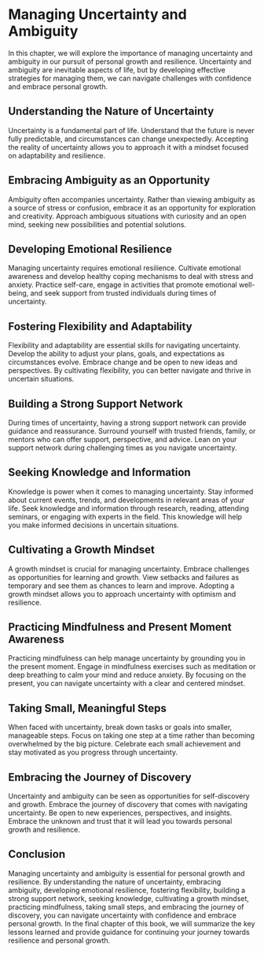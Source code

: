 Managing Uncertainty and Ambiguity
==============================================

In this chapter, we will explore the importance of managing uncertainty and ambiguity in our pursuit of personal growth and resilience. Uncertainty and ambiguity are inevitable aspects of life, but by developing effective strategies for managing them, we can navigate challenges with confidence and embrace personal growth.

Understanding the Nature of Uncertainty
---------------------------------------

Uncertainty is a fundamental part of life. Understand that the future is never fully predictable, and circumstances can change unexpectedly. Accepting the reality of uncertainty allows you to approach it with a mindset focused on adaptability and resilience.

Embracing Ambiguity as an Opportunity
-------------------------------------

Ambiguity often accompanies uncertainty. Rather than viewing ambiguity as a source of stress or confusion, embrace it as an opportunity for exploration and creativity. Approach ambiguous situations with curiosity and an open mind, seeking new possibilities and potential solutions.

Developing Emotional Resilience
-------------------------------

Managing uncertainty requires emotional resilience. Cultivate emotional awareness and develop healthy coping mechanisms to deal with stress and anxiety. Practice self-care, engage in activities that promote emotional well-being, and seek support from trusted individuals during times of uncertainty.

Fostering Flexibility and Adaptability
--------------------------------------

Flexibility and adaptability are essential skills for navigating uncertainty. Develop the ability to adjust your plans, goals, and expectations as circumstances evolve. Embrace change and be open to new ideas and perspectives. By cultivating flexibility, you can better navigate and thrive in uncertain situations.

Building a Strong Support Network
---------------------------------

During times of uncertainty, having a strong support network can provide guidance and reassurance. Surround yourself with trusted friends, family, or mentors who can offer support, perspective, and advice. Lean on your support network during challenging times as you navigate uncertainty.

Seeking Knowledge and Information
---------------------------------

Knowledge is power when it comes to managing uncertainty. Stay informed about current events, trends, and developments in relevant areas of your life. Seek knowledge and information through research, reading, attending seminars, or engaging with experts in the field. This knowledge will help you make informed decisions in uncertain situations.

Cultivating a Growth Mindset
----------------------------

A growth mindset is crucial for managing uncertainty. Embrace challenges as opportunities for learning and growth. View setbacks and failures as temporary and see them as chances to learn and improve. Adopting a growth mindset allows you to approach uncertainty with optimism and resilience.

Practicing Mindfulness and Present Moment Awareness
---------------------------------------------------

Practicing mindfulness can help manage uncertainty by grounding you in the present moment. Engage in mindfulness exercises such as meditation or deep breathing to calm your mind and reduce anxiety. By focusing on the present, you can navigate uncertainty with a clear and centered mindset.

Taking Small, Meaningful Steps
------------------------------

When faced with uncertainty, break down tasks or goals into smaller, manageable steps. Focus on taking one step at a time rather than becoming overwhelmed by the big picture. Celebrate each small achievement and stay motivated as you progress through uncertainty.

Embracing the Journey of Discovery
----------------------------------

Uncertainty and ambiguity can be seen as opportunities for self-discovery and growth. Embrace the journey of discovery that comes with navigating uncertainty. Be open to new experiences, perspectives, and insights. Embrace the unknown and trust that it will lead you towards personal growth and resilience.

Conclusion
----------

Managing uncertainty and ambiguity is essential for personal growth and resilience. By understanding the nature of uncertainty, embracing ambiguity, developing emotional resilience, fostering flexibility, building a strong support network, seeking knowledge, cultivating a growth mindset, practicing mindfulness, taking small steps, and embracing the journey of discovery, you can navigate uncertainty with confidence and embrace personal growth. In the final chapter of this book, we will summarize the key lessons learned and provide guidance for continuing your journey towards resilience and personal growth.
